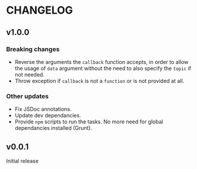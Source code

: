 # CHANGELOG

## v1.0.0

### Breaking changes

- Reverse the arguments the `callback` function accepts, in order to allow the usage of `data` argument without the need to also specify the `topic` if not needed.
- Throw exception if `callback` is not a `function` or is not provided at all.

### Other updates
- Fix JSDoc annotations.
- Update dev dependancies.
- Provide `npm` scripts to run the tasks. No more need for global dependancies installed (Grunt).

## v0.0.1

Initial release

